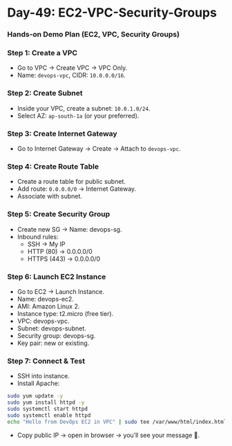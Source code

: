 # Day-49: EC2-VPC-Security-Groups
### Hands-on Demo Plan (EC2, VPC, Security Groups)
### Step 1: Create a VPC
 - Go to VPC → Create VPC → VPC Only.
 - Name: ```devops-vpc```, CIDR: ```10.0.0.0/16```.

### Step 2: Create Subnet
 - Inside your VPC, create a subnet: ```10.0.1.0/24```.
 - Select AZ: ```ap-south-1a``` (or your preferred).

### Step 3: Create Internet Gateway
 - Go to Internet Gateway → Create → Attach to ```devops-vpc```.

### Step 4: Create Route Table
 - Create a route table for public subnet.
 - Add route: ```0.0.0.0/0``` → Internet Gateway.
 - Associate with subnet.

### Step 5: Create Security Group
 - Create new SG → Name: devops-sg.
 - Inbound rules:
    - SSH → My IP
    - HTTP (80) → 0.0.0.0/0
    - HTTPS (443) → 0.0.0.0/0

### Step 6: Launch EC2 Instance
 - Go to EC2 → Launch Instance.
 - Name: devops-ec2.
 - AMI: Amazon Linux 2.
 - Instance type: t2.micro (free tier).
 - VPC: devops-vpc.
 - Subnet: devops-subnet.
 - Security group: devops-sg.
 - Key pair: new or existing.

### Step 7: Connect & Test
 - SSH into instance.
 - Install Apache:
 ```sh
sudo yum update -y
sudo yum install httpd -y
sudo systemctl start httpd
sudo systemctl enable httpd
echo "Hello from DevOps EC2 in VPC" | sudo tee /var/www/html/index.html
```
 - Copy public IP → open in browser → you’ll see your message 🎉.
